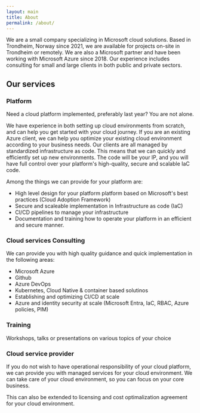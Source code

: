 ```yaml
---
layout: main
title: About
permalink: /about/
---
```


We are a small company specializing in Microsoft cloud solutions. Based in Trondheim, Norway since 2021, we are available for projects on-site in Trondheim or remotely. We are also a Microsoft partner and have been working with Microsoft Azure since 2018. Our experience includes consulting for small and large clients in both public and private sectors.

## Our services

###  Platform

Need a cloud platform implemented, preferably last year? You are not alone.

We have experience in both setting up cloud environments from scratch, and can help you get started with your cloud journey. If you are an existing Azure client, we can help you optimize your existing cloud environment according to your business needs.
Our clients are all managed by standardized infrastructure as code. This means that we can quickly and efficiently set up new environments. The code will be your IP, and you will have full control over your platform's high-quality, secure and scalable IaC code.

Among the things we can provide for your platform are:
- High level design for your platform platform based on Microsoft's best practices (Cloud Adoption Framework)
- Secure and scaleable implementation in Infrastructure as code (IaC)
- CI/CD pipelines to manage your infrastructure
- Documentation and training how to operate your platform in an efficient and secure manner.

###  Cloud services Consulting

We can provide you with high quality guidance and quick implementation in the following areas: 

  - Microsoft Azure
  - Github
  - Azure DevOps
  - Kubernetes, Cloud Native & container based solutinos
  - Establishing and optimizing CI/CD at scale
  - Azure and identity security at scale (Microsoft Entra, IaC, RBAC, Azure policies, PIM)

###  Training

Workshops, talks or presentations on various topics of your choice

###  Cloud service provider

If you do not wish to have operational responsibility of your cloud platform, we can provide you with managed services for your cloud environment. We can take care of your cloud environment, so you can focus on your core business.

This can also be extended to licensing and cost optimalization agreement for your cloud environment.